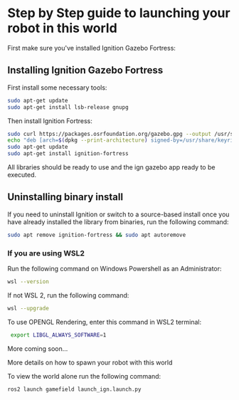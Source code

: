 # Step by Step guide to launching your robot in this world
First make sure you've installed Ignition Gazebo Fortress:
## Installing Ignition Gazebo Fortress
First install some necessary tools:
```bash
sudo apt-get update
sudo apt-get install lsb-release gnupg
```

Then install Ignition Fortress:
```bash 
sudo curl https://packages.osrfoundation.org/gazebo.gpg --output /usr/share/keyrings/pkgs-osrf-archive-keyring.gpg
echo "deb [arch=$(dpkg --print-architecture) signed-by=/usr/share/keyrings/pkgs-osrf-archive-keyring.gpg] http://packages.osrfoundation.org/gazebo/ubuntu-stable $(lsb_release -cs) main" | sudo tee /etc/apt/sources.list.d/gazebo-stable.list > /dev/null
sudo apt-get update
sudo apt-get install ignition-fortress
```

All libraries should be ready to use and the ign gazebo app ready to be executed.


## Uninstalling binary install
If you need to uninstall Ignition or switch to a source-based install once you have already installed the library from binaries, run the following command:
```bash
sudo apt remove ignition-fortress && sudo apt autoremove
```

### If you are using WSL2
Run the following command on Windows Powershell as an Administrator:

```bash
wsl --version
```
If not WSL 2, run the following command:
```bash
wsl --upgrade
```
To use OPENGL Rendering, enter this command in WSL2 terminal:
```bash
 export LIBGL_ALWAYS_SOFTWARE=1
 ```
 
More coming soon...

More details on how to spawn your robot with this world

To view the world alone run the following command:

```bash
ros2 launch gamefield launch_ign.launch.py
```